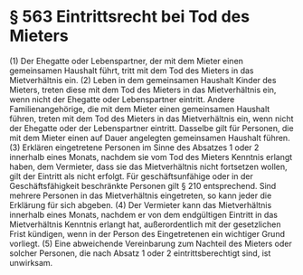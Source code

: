 # § 563 Eintrittsrecht bei Tod des Mieters
(1) Der Ehegatte oder Lebenspartner, der mit dem Mieter einen gemeinsamen Haushalt führt, tritt mit dem Tod des Mieters in das Mietverhältnis ein.
(2) Leben in dem gemeinsamen Haushalt Kinder des Mieters, treten diese mit dem Tod des Mieters in das Mietverhältnis ein, wenn nicht der Ehegatte oder Lebenspartner eintritt. Andere Familienangehörige, die mit dem Mieter einen gemeinsamen Haushalt führen, treten mit dem Tod des Mieters in das Mietverhältnis ein, wenn nicht der Ehegatte oder der Lebenspartner eintritt. Dasselbe gilt für Personen, die mit dem Mieter einen auf Dauer angelegten gemeinsamen Haushalt führen.
(3) Erklären eingetretene Personen im Sinne des Absatzes 1 oder 2 innerhalb eines Monats, nachdem sie vom Tod des Mieters Kenntnis erlangt haben, dem Vermieter, dass sie das Mietverhältnis nicht fortsetzen wollen, gilt der Eintritt als nicht erfolgt. Für geschäftsunfähige oder in der Geschäftsfähigkeit beschränkte Personen gilt § 210 entsprechend. Sind mehrere Personen in das Mietverhältnis eingetreten, so kann jeder die Erklärung für sich abgeben.
(4) Der Vermieter kann das Mietverhältnis innerhalb eines Monats, nachdem er von dem endgültigen Eintritt in das Mietverhältnis Kenntnis erlangt hat, außerordentlich mit der gesetzlichen Frist kündigen, wenn in der Person des Eingetretenen ein wichtiger Grund vorliegt.
(5) Eine abweichende Vereinbarung zum Nachteil des Mieters oder solcher Personen, die nach Absatz 1 oder 2 eintrittsberechtigt sind, ist unwirksam.